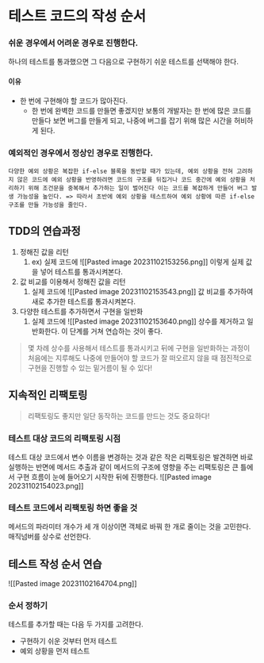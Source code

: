 # 테스트 코드의 작성 순서
### 쉬운 경우에서 어려운 경우로 진행한다.
하나의 테스트를 통과했으면 그 다음으로 구현하기 쉬운 테스트를 선택해야 한다.
#### 이유
- 한 번에 구현해야 할 코드가 많아진다.
	- 한 번에 완벽한 코드를 만들면 좋겠지만 보통의 개발자는 한 번에 많은 코드를 만들다 보면 버그를 만들게 되고, 나중에 버그를 잡기 위해 많은 시간을 허비하게 된다.
### 예외적인 경우에서 정상인 경우로 진행한다.

	다양한 예외 상황은 복잡한 if-else 블록을 동반할 때가 있는데, 예외 상황을 전혀 고려하지 않은 코드에 예외 상황을 반영하려면 코드의 구조를 뒤집거나 코드 중간에 예외 상황을 처리하기 위해 조건문을 중복해서 추가하는 일이 벌어진다 이는 코드를 복잡하게 만들어 버그 발생 가능성을 높인다. => 따라서 초반에 예외 상황을 테스트하여 예외 상황에 따른 if-else 구조를 만들 가능성을 줄인다.

## TDD의 연습과정
1. 정해진 값을 리턴
	1. ex) 실제 코드에 
	   ![[Pasted image 20231102153256.png]]
	   이렇게 실제 값을 넣어 테스트를 통과시켜본다.
2. 값 비교를 이용해서 정해진 값을 리턴
	1. 실제 코드에
	   ![[Pasted image 20231102153543.png]]
	   값 비교를 추가하여 새로 추가한 테스트를 통과시켜본다.
3. 다양한 테스트를 추가하면서 구현을 일반화
	1. 실제 코드에
	   ![[Pasted image 20231102153640.png]]
	   상수를 제거하고 일반화한다.
이 단계를 거쳐 연습하는 것이 좋다.

>몇 차례 상수를 사용해서 테스트를 통과시키고 뒤에 구현을 일반화하는 과정이 처음에는 지루해도 나중에 만들어야 할 코드가 잘 떠오르지 않을 때 점진적으로 구현을 진행할 수 있는 밑거름이 될 수 있다!

## 지속적인 리팩토링
> 리팩토링도 좋지만 일단 동작하는 코드를 만드는 것도 중요하다!

### 테스트 대상 코드의 리팩토링 시점
테스트 대상 코드에서 변수 이름을 변경하는 것과 같은 작은 리팩토링은 발견하면 바로 실행하는 반면에 메서드 추출과 같이 메서드의 구조에 영향을 주는 리팩토링은 큰 틀에서 구현 흐름이 눈에 들어오기 시작한 뒤에 진행한다.
![[Pasted image 20231102154023.png]]

### 테스트 코드에서 리팩토링 하면 좋을 것
메서드의 파라미터 개수가 세 개 이상이면 객체로 바꿔 한 개로 줄이는 것을 고민한다.
매직넘버를 상수로 선언한다.

## 테스트 작성 순서 연습
![[Pasted image 20231102164704.png]]

### 순서 정하기
테스트를 추가할 때는 다음 두 가지를 고려한다.
- 구현하기 쉬운 것부터 먼저 테스트
- 예외 상황을 먼저 테스트



